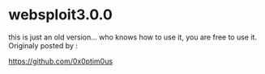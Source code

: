 # websploit3.0.0
this is just an old version...
who knows how to use it, you are free to use it.
Originaly posted by :

https://github.com/0x0ptim0us
